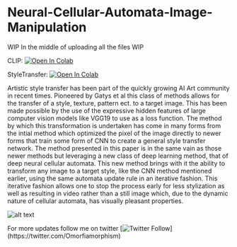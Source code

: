 # Neural-Cellular-Automata-Image-Manipulation

WIP In the middle of uploading all the files WIP

CLIP:
[![Open In Colab](https://colab.research.google.com/assets/colab-badge.svg)](https://colab.research.google.com/drive/1ieXiaoXfrcTt6f2vIGx3Fw1Oz3hyZm-Y?usp=sharing)

StyleTransfer:
[![Open In Colab](https://colab.research.google.com/assets/colab-badge.svg)](https://colab.research.google.com/drive/1c7S7R52KjgNM3XrmADIRNKEFpEmgQONX?usp=sharing)

Artistic style transfer has been part of the quickly growing AI Art community in recent times. Pioneered by Gatys et al this class of methods allows for the transfer of a style, texture, pattern ect. to a target image. This has been made possible by the use of the expressive hidden features of large computer vision models like VGG19 to use as a loss function. The method by which this transformation is undertaken has come in many forms from the intial method which optimized the pixel of the image directly to newer forms that train some form of CNN to create a general style transfer network. The method presented in this paper is in the same vain as those newer methods but leveraging a new class of deep learning method, that of deep neural cellular automata. This new method brings with it the ability to transform any image to a target style, like the CNN method mentioned earlier, using the same automata update rule in an iterative fashion. This iterative fashion allows one to stop the process early for less stylization as well as resulting in video rather than a still image which, due to the dynamic nature of cellular automata, has visually pleasant properties. 

![alt text](./media/vgg_pasta.gif "VGG Style Transfer")


For more updates follow me on twitter [![Twitter Follow](https://img.shields.io/twitter/follow/AntonObukhov1?style=social&label=Subscribe!)](https://twitter.com/Omorfiamorphism)
